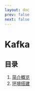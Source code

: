 ```yaml
---  
layout: doc
prev: false
next: false
---  
```


# Kafka

## 目录

1. [简介概览](/dev/kafka/basic)
2. [环境搭建](/dev/kafka/operate)
